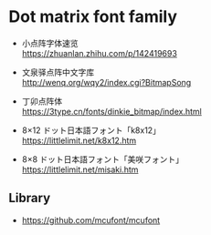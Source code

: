 # Dot matrix font family

- 小点阵字体速览
  <br><https://zhuanlan.zhihu.com/p/142419693>

- 文泉驿点阵中文字库
  <br><http://wenq.org/wqy2/index.cgi?BitmapSong>

- 丁卯点阵体
  <br><https://3type.cn/fonts/dinkie_bitmap/index.html>

- 8×12 ドット日本語フォント「k8x12」
  <br><https://littlelimit.net/k8x12.htm>

- 8×8 ドット日本語フォント「美咲フォント」
  <br><https://littlelimit.net/misaki.htm>

## Library

- <https://github.com/mcufont/mcufont>

